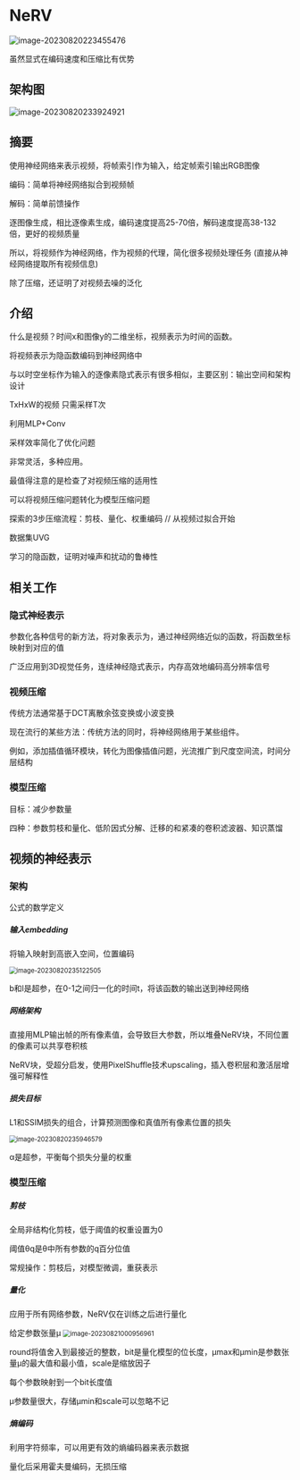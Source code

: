 # NeRV

![image-20230820223455476](https://cdn.jsdelivr.net/gh/twtsuif/picture/twtsuif2023-08-20/8c35a9c956f66d9a84bcb6247e1ab3e7--2afe--8c35a9c956f66d9a84bcb6247e1ab3e7--6dd8--image-20230820223455476.png)



虽然显式在编码速度和压缩比有优势



## 架构图

![image-20230820233924921](https://cdn.jsdelivr.net/gh/twtsuif/picture/twtsuif2023-08-20/c1d9793514efbd1c28416dc7884bfac9--83eb--image-20230820233924921.png)



## 摘要

使用神经网络来表示视频，将帧索引作为输入，给定帧索引输出RGB图像

编码：简单将神经网络拟合到视频帧

解码：简单前馈操作

逐图像生成，相比逐像素生成，编码速度提高25-70倍，解码速度提高38-132倍，更好的视频质量

所以，将视频作为神经网络，作为视频的代理，简化很多视频处理任务		(直接从神经网络提取所有视频信息)

除了压缩，还证明了对视频去噪的泛化



## 介绍

什么是视频？时间x和图像y的二维坐标，视频表示为时间的函数。

将视频表示为隐函数编码到神经网络中



与以时空坐标作为输入的逐像素隐式表示有很多相似，主要区别：输出空间和架构设计

TxHxW的视频 只需采样T次

利用MLP+Conv

采样效率简化了优化问题



非常灵活，多种应用。

最值得注意的是检查了对视频压缩的适用性

可以将视频压缩问题转化为模型压缩问题

探索的3步压缩流程：剪枝、量化、权重编码			// 从视频过拟合开始



数据集UVG



学习的隐函数，证明对噪声和扰动的鲁棒性



## 相关工作

### 隐式神经表示

参数化各种信号的新方法，将对象表示为，通过神经网络近似的函数，将函数坐标映射到对应的值

广泛应用到3D视觉任务，连续神经隐式表示，内存高效地编码高分辨率信号

### 视频压缩

传统方法通常基于DCT离散余弦变换或小波变换

现在流行的某些方法：传统方法的同时，将神经网络用于某些组件。

例如，添加插值循环模块，转化为图像插值问题，光流推广到尺度空间流，时间分层结构

### 模型压缩

目标：减少参数量

四种：参数剪枝和量化、低阶因式分解、迁移的和紧凑的卷积滤波器、知识蒸馏



## 视频的神经表示

### 架构

公式的数学定义



##### 输入embedding

将输入映射到高嵌入空间，位置编码

<img src="https://cdn.jsdelivr.net/gh/twtsuif/picture/twtsuif2023-08-20/4ce93a10974cf5afe737aaeb3204459d--2de3--image-20230820235122505.png" alt="image-20230820235122505" style="zoom:80%;" />

b和l是超参，在0-1之间归一化的时间t，将该函数的输出送到神经网络



##### 网络架构

直接用MLP输出帧的所有像素值，会导致巨大参数，所以堆叠NeRV块，不同位置的像素可以共享卷积核

NeRV块，受超分启发，使用PixelShuffle技术upscaling，插入卷积层和激活层增强可解释性



##### 损失目标

L1和SSIM损失的组合，计算预测图像和真值所有像素位置的损失

<img src="https://cdn.jsdelivr.net/gh/twtsuif/picture/twtsuif2023-08-20/d0f9077a61630bed2219783deb3fce23--dd6a--image-20230820235946579.png" alt="image-20230820235946579" style="zoom:80%;" />

α是超参，平衡每个损失分量的权重



### 模型压缩

##### 剪枝

全局非结构化剪枝，低于阈值的权重设置为0

阈值θq是θ中所有参数的q百分位值

常规操作：剪枝后，对模型微调，重获表示



##### 量化

应用于所有网络参数，NeRV仅在训练之后进行量化

给定参数张量μ  <img src="https://cdn.jsdelivr.net/gh/twtsuif/picture/twtsuif2023-08-21/9a9753988123c91ef98ec879f9cf2b6c--f1f7--image-20230821000956961.png" alt="image-20230821000956961" style="zoom:80%;" />

round将值舍入到最接近的整数，bit是量化模型的位长度，μmax和μmin是参数张量μ的最大值和最小值，scale是缩放因子

每个参数映射到一个bit长度值

μ参数量很大，存储μmin和scale可以忽略不记



##### 熵编码

利用字符频率，可以用更有效的熵编码器来表示数据

量化后采用霍夫曼编码，无损压缩


